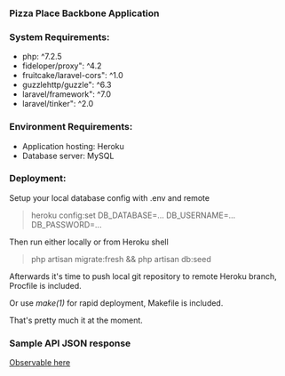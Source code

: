 ### Pizza Place Backbone Application

### System Requirements:
- php: ^7.2.5
- fideloper/proxy": ^4.2
- fruitcake/laravel-cors": ^1.0
- guzzlehttp/guzzle": ^6.3
- laravel/framework": ^7.0
- laravel/tinker": ^2.0

### Environment Requirements:
- Application hosting: Heroku
- Database server: MySQL

### Deployment:

Setup your local database config with .env and remote
> heroku config:set DB_DATABASE=... DB_USERNAME=... DB_PASSWORD=...

Then run either locally or from Heroku shell
> php artisan migrate:fresh && php artisan db:seed

Afterwards it's time to push local git repository to remote Heroku branch, Procfile is included.

Or use *make(1)* for rapid deployment, Makefile is included.

That's pretty much it at the moment.

### Sample API JSON response
[Observable here](https://pizza-place-backend.herokuapp.com/api/v1/Pizza)